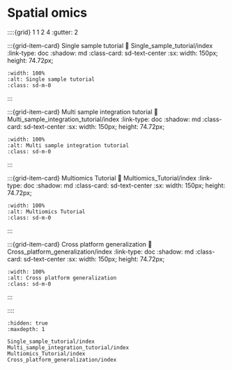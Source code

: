 # Spatial omics

::::{grid} 1 1 2 4
:gutter: 2

:::{grid-item-card} Single sample tutorial
:link: Single_sample_tutorial/index
:link-type: doc
:shadow: md
:class-card: sd-text-center
:sx: width: 150px; height: 74.72px; 

```{image} ../../../../_static/images/single_sample.jpg
:width: 100%
:alt: Single sample tutorial
:class: sd-m-0
```

:::

:::{grid-item-card} Multi sample integration tutorial
:link: Multi_sample_integration_tutorial/index
:link-type: doc
:shadow: md
:class-card: sd-text-center
:sx: width: 150px; height: 74.72px; 

```{image} ../../../../_static/images/modal_sample.jpg
:width: 100%
:alt: Multi sample integration tutorial
:class: sd-m-0
```


:::

:::{grid-item-card} Multiomics Tutorial
:link: Multiomics_Tutorial/index
:link-type: doc
:shadow: md
:class-card: sd-text-center
:sx: width: 150px; height: 74.72px;  

```{image} ../../../../_static/images/multi_omics.jpg
:width: 100%
:alt: Multiomics Tutorial
:class: sd-m-0
```


:::

:::{grid-item-card} Cross platform generalization
:link: Cross_platform_generalization/index
:link-type: doc
:shadow: md
:class-card: sd-text-center
:sx: width: 150px; height: 74.72px;  

```{image} ../../../../_static/images/trained_salap.jpg
:width: 100%
:alt: Cross platform generalization
:class: sd-m-0
```


:::

::::

```{toctree}
:hidden: true
:maxdepth: 1

Single_sample_tutorial/index
Multi_sample_integration_tutorial/index
Multiomics_Tutorial/index
Cross_platform_generalization/index
```
